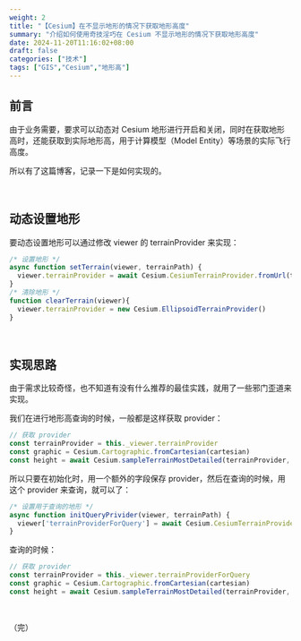 ```yaml
---
weight: 2
title: "【Cesium】在不显示地形的情况下获取地形高度"
summary: "介绍如何使用奇技淫巧在 Cesium 不显示地形的情况下获取地形高度"
date: 2024-11-20T11:16:02+08:00
draft: false
categories: ["技术"]
tags: ["GIS","Cesium","地形高"]
---
```


## 前言

由于业务需要，要求可以动态对 Cesium 地形进行开启和关闭，同时在获取地形高时，还能获取到实际地形高，用于计算模型（Model Entity）等场景的实际飞行高度。

所以有了这篇博客，记录一下是如何实现的。

&nbsp;

## 动态设置地形

要动态设置地形可以通过修改 viewer 的 terrainProvider 来实现：

```javascript
/* 设置地形 */
async function setTerrain(viewer, terrainPath) {
  viewer.terrainProvider = await Cesium.CesiumTerrainProvider.fromUrl(terrainPath)
}
/* 清除地形 */
function clearTerrain(viewer){
  viewer.terrainProvider = new Cesium.EllipsoidTerrainProvider()
}
```

&nbsp;

## 实现思路

由于需求比较奇怪，也不知道有没有什么推荐的最佳实践，就用了一些邪门歪道来实现。

我们在进行地形高查询的时候，一般都是这样获取 provider：

```javascript
// 获取 provider
const terrainProvider = this._viewer.terrainProvider
const graphic = Cesium.Cartographic.fromCartesian(cartesian)
const height = await Cesium.sampleTerrainMostDetailed(terrainProvider, [graphic])
```

所以只要在初始化时，用一个额外的字段保存 provider，然后在查询的时候，用这个 provider 来查询，就可以了：

```javascript
/* 设置用于查询的地形 */
async function initQueryPrivider(viewer, terrainPath) {
  viewer['terrainProviderForQuery'] = await Cesium.CesiumTerrainProvider.fromUrl(terrainPath)
}
```

查询的时候：

```javascript
// 获取 provider
const terrainProvider = this._viewer.terrainProviderForQuery
const graphic = Cesium.Cartographic.fromCartesian(cartesian)
const height = await Cesium.sampleTerrainMostDetailed(terrainProvider, [graphic])
```

&nbsp;

（完）
